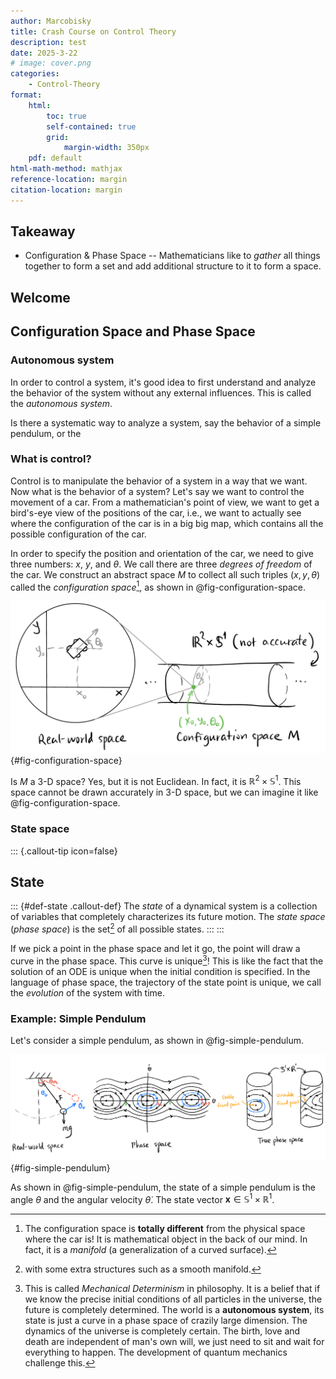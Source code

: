```yaml
---
author: Marcobisky
title: Crash Course on Control Theory
description: test
date: 2025-3-22
# image: cover.png
categories:
    - Control-Theory
format: 
    html:
        toc: true
        self-contained: true
        grid: 
            margin-width: 350px
    pdf: default
html-math-method: mathjax
reference-location: margin
citation-location: margin
---
```


## Takeaway

- Configuration & Phase Space -- Mathematicians like to *gather* all things together to form a set and add additional structure to it to form a space.

## Welcome

## Configuration Space and Phase Space

### Autonomous system

In order to control a system, it's good idea to first understand and analyze the behavior of the system without any external influences. This is called the *autonomous system*.

Is there a systematic way to analyze a system, say the behavior of a simple pendulum, or the 

### What is control?

Control is to manipulate the behavior of a system in a way that we want. Now what is the behavior of a system? Let's say we want to control the movement of a car. From a mathematician's point of view, we want to get a bird's-eye view of the positions of the car, i.e., we want to actually see where the configuration of the car is in a big big map, which contains all the possible configuration of the car.

In order to specify the position and orientation of the car, we need to give three numbers: $x$, $y$, and $\theta$. We call there are three *degrees of freedom* of the car. We construct an abstract space $M$ to collect all such triples $(x, y, \theta)$ called the *configuration space*[^configuration], as shown in @fig-configuration-space.

[^configuration]: The configuration space is **totally different** from the physical space where the car is! It is mathematical object in the back of our mind. In fact, it is a *manifold* (a generalization of a curved surface).

![Every point on the configuration space $M$ represent a possible position and orientation of the car.](configuration-space.png){#fig-configuration-space}

Is $M$ a 3-D space? Yes, but it is not Euclidean. In fact, it is $\mathbb{R}^2 \times \mathbb{S}^1$. This space cannot be drawn accurately in 3-D space, but we can imagine it like @fig-configuration-space.

### State space

<!-- ----------------------------------------- -->
::: {.callout-tip icon=false}
## State
::: {#def-state .callout-def}
The *state* of a dynamical system is a collection of variables that completely characterizes its future motion. The *state space* (*phase space*) is the set[^state-space] of all possible states.
:::
:::
<!-- ----------------------------------------- -->

[^state-space]: with some extra structures such as a smooth manifold.

If we pick a point in the phase space and let it go, the point will draw a curve in the phase space. This curve is unique[^Mechanical]! This is like the fact that the solution of an ODE is unique when the initial condition is specified. In the language of phase space, the trajectory of the state point is unique, we call the *evolution* of the system with time.

[^Mechanical]: This is called *Mechanical Determinism* in philosophy. It is a belief that if we know the precise initial conditions of all particles in the universe, the future is completely determined. The world is a **autonomous system**, its state is just a curve in a phase space of crazily large dimension. The dynamics of the universe is completely certain. The birth, love and death are independent of man's own will, we just need to sit and wait for everything to happen. The development of quantum mechanics challenge this.

[^predictable]: Certain $\neq$ Predictable. e.g., a chaos system is certain but unpredictable.

### Example: Simple Pendulum

Let's consider a simple pendulum, as shown in @fig-simple-pendulum. 

![The evolution of a simple pendulum](simple-pendulum.png){#fig-simple-pendulum}


As shown in @fig-simple-pendulum, the state of a simple pendulum is the angle $\theta$ and the angular velocity $\dot{\theta}$. The state vector $\mathbf{x} \in \mathbb{S}^1 \times \mathbb{R}^1$. 

